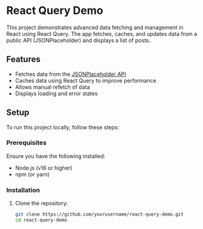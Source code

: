 # React Query Demo

This project demonstrates advanced data fetching and management in React using React Query. The app fetches, caches, and updates data from a public API (JSONPlaceholder) and displays a list of posts.

## Features

- Fetches data from the [JSONPlaceholder API](https://jsonplaceholder.typicode.com/posts)
- Caches data using React Query to improve performance
- Allows manual refetch of data
- Displays loading and error states

## Setup

To run this project locally, follow these steps:

### Prerequisites

Ensure you have the following installed:

- Node.js (v16 or higher)
- npm (or yarn)

### Installation

1. Clone the repository:
   ```bash
   git clone https://github.com/yourusername/react-query-demo.git
   cd react-query-demo
